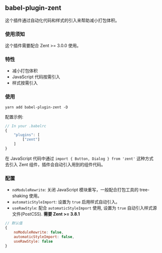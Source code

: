 ## babel-plugin-zent

这个插件通过自动化代码和样式的引入来帮助减小打包体积。

### 使用须知

这个插件需要配合 Zent >= 3.0.0 使用。

### 特性

- 减小打包体积
- JavaScript 代码按需引入
- 样式按需引入

### 使用

`yarn add babel-plugin-zent -D`

配置示例:

```js
// In your .babelrc
{
	"plugins": [
		["zent"]
	]
}
```

在 JavaScript 代码中通过 `import { Button, Dialog } from 'zent'` 这种方式去引入 Zent 组件，插件会自动引入用到的组件代码。

### 配置

- `noModuleRewrite`: 关闭 JavaScript 模块重写，一般配合打包工具的 tree-shaking 使用。
- `automaticStyleImport`: 设置为 `true` 启用样式自动引入。
- `useRawStyle`: 配合 `automaticStyleImport` 使用, 设置为 `true` 自动引入样式源文件(PostCSS). **需要 Zent >= 3.8.1**

```js
// 默认值
{
	noModuleRewrite: false,
	automaticStyleImport: false,
	useRawStyle: false
}
```
